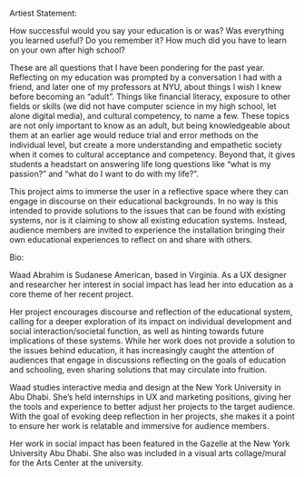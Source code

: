Artiest Statement:

How successful would you say your education is or was? Was everything you learned useful? Do you remember it? How much did you have to learn on your own after high school? 
 
These are all questions that I have been pondering for the past year. Reflecting on my education was prompted by a conversation I had with a friend, and later one of my professors at NYU, about things I wish I knew before becoming an “adult”. Things like financial literacy, exposure to other fields or skills (we did not have computer science in my high school, let alone digital media), and cultural competency, to name a few. These topics are not only important to know as an adult, but being knowledgeable about them at an earlier age would reduce trial and error methods on the individual level, but create a more understanding and empathetic society when it comes to cultural acceptance and competency. Beyond that, it gives students a headstart on answering life long questions like “what is my passion?” and “what do I want to do with my life?”. 
 
This project aims to immerse the user in a reflective space where they can engage in discourse on their educational backgrounds. In no way is this intended to provide solutions to the issues that can be found with existing systems, nor is it claiming to show all existing education systems. Instead, audience members are invited to experience the installation bringing their own educational experiences to reflect on and share with others.


Bio: 


Waad Abrahim is Sudanese American, based in Virginia. As a UX designer and researcher her interest in social impact has lead her into education as a core theme of her recent project. 
 
Her project encourages discourse and reflection of the educational system, calling for a deeper exploration of its impact on individual development and social interaction/societal function, as well as hinting towards future implications of these systems. While her work does not provide a solution to the issues behind education, it  has increasingly caught the attention of audiences that engage in discussions reflecting on the goals of education and schooling, even sharing solutions that may circulate into fruition. 
 
Waad studies interactive media and design at the New York University in Abu Dhabi. She’s held internships in UX and marketing positions, giving her the tools and experience to better adjust her projects to the target audience. With the goal of evoking deep reflection in her projects, she makes it a point to ensure her work is relatable and immersive for audience members. 
 
Her work in social impact has been featured in the Gazelle at the New York University Abu Dhabi. She also was included in a visual arts collage/mural for the Arts Center at the university. 

